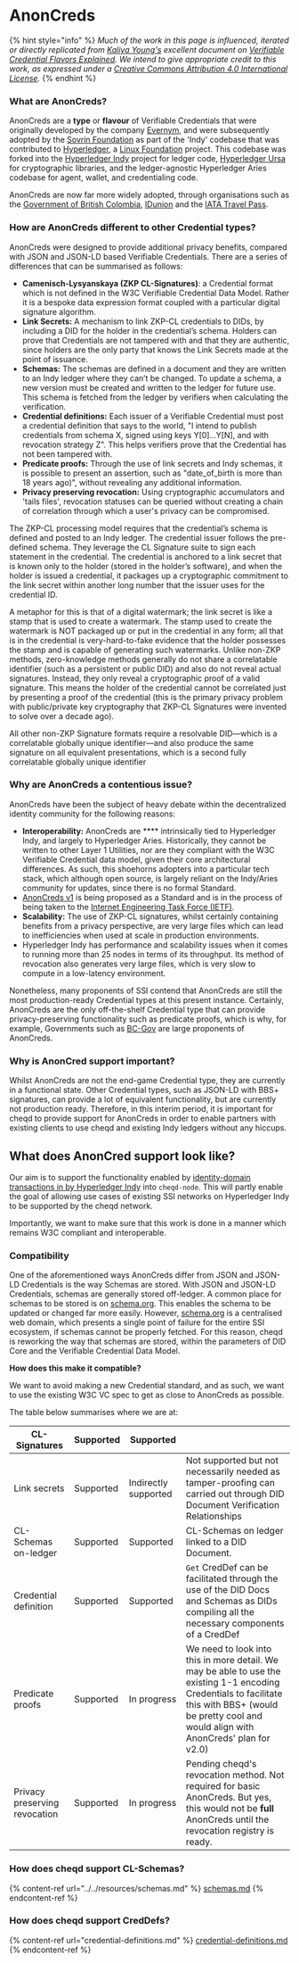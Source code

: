 # AnonCreds

{% hint style="info" %}
_Much of the work in this page is influenced, iterated or directly replicated from_ [_Kaliya Young's_](https://identitywoman.net/about-kaliya/bio/) _excellent document on_ [_Verifiable Credential Flavors Explained_](https://www.lfph.io/wp-content/uploads/2021/02/Verifiable-Credentials-Flavors-Explained.pdf)_. We intend to give appropriate credit to this work, as expressed under a_ [_Creative Commons Attribution 4.0 International License_](https://creativecommons.org/licenses/by/4.0/)_._
{% endhint %}

### What are AnonCreds?

AnonCreds are a **type** or **flavour** of Verifiable Credentials that were originally developed by the company [Evernym](https://www.evernym.com/), and were subsequently adopted by the [Sovrin Foundation](https://sovrin.org/) as part of the 'Indy' codebase that was contributed to [Hyperledger](https://www.hyperledger.org/), a [Linux Foundation](https://linuxfoundation.org/) project. This codebase was forked into the [Hyperledger Indy](https://www.hyperledger.org/use/hyperledger-indy) project for ledger code, [Hyperledger Ursa](https://www.hyperledger.org/use/ursa) for cryptographic libraries, and the ledger-agnostic Hyperledger Aries codebase for agent, wallet, and credentialing code.

AnonCreds are now far more widely adopted, through organisations such as the [Government of British Colombia](https://digital.gov.bc.ca/digital-trust/projects-and-initiatives/credentials-for-people/), [IDunion](https://idunion.org/projekt/?lang=en) and the [IATA Travel Pass](https://www.evernym.com/travelpass/).&#x20;

### How are AnonCreds different to other Credential types?

AnonCreds were designed to provide additional privacy benefits, compared with JSON and JSON-LD based Verifiable Credentials. There are a series of differences that can be summarised as follows:

* **Camenisch-Lysyanskaya (ZKP CL-Signatures)**: a Credential format which is not defined in the W3C Verifiable Credential Data Model. Rather it is a bespoke data expression format coupled with a particular digital signature algorithm.
* **Link Secrets:** A mechanism to link ZKP-CL credentials to DIDs, by including a DID for the holder in the credential’s schema. Holders can prove that Credentials are not tampered with and that they are authentic, since holders are the only party that knows the Link Secrets made at the point of issuance.
* **Schemas:** The schemas are defined in a document and they are written to an Indy ledger where they can’t be changed. To update a schema, a new version must be created and written to the ledger for future use. This schema is fetched from the ledger by verifiers when calculating the verification.
* **Credential definitions:** Each issuer of a Verifiable Credential must post a credential definition that says to the world, "I intend to publish credentials from schema X, signed using keys Y\[0]...Y\[N], and with revocation strategy Z". This helps verifiers prove that the Credential has not been tampered with.
* **Predicate proofs:** Through the use of link secrets and Indy schemas, it is possible to present an assertion, such as "date\_of\_birth is more than 18 years ago)", without revealing any additional information.
* **Privacy preserving revocation:** Using cryptographic accumulators and 'tails files', revocation statuses can be queried without creating a chain of correlation through which a user's privacy can be compromised.

The ZKP-CL processing model requires that the credential’s schema is defined and posted to an Indy ledger. The credential issuer follows the pre-defined schema. They leverage the CL Signature suite to sign each statement in the credential. The credential is anchored to a link secret that is known only to the holder (stored in the holder’s software), and when the holder is issued a credential, it packages up a cryptographic commitment to the link secret within another long number that the issuer uses for the credential ID.&#x20;

A metaphor for this is that of a digital watermark; the link secret is like a stamp that is used to create a watermark. The stamp used to create the watermark is NOT packaged up or put in the credential in any form; all that is in the credential is very-hard-to-fake evidence that the holder possesses the stamp and is capable of generating such watermarks. Unlike non-ZKP methods, zero-knowledge methods generally do not share a correlatable identifier (such as a persistent or public DID) and also do not reveal actual signatures. Instead, they only reveal a cryptographic proof of a valid signature. This means the holder of the credential cannot be correlated just by presenting a proof of the credential (this is the primary privacy problem with public/private key cryptography that ZKP-CL Signatures were invented to solve over a decade ago).

All other non-ZKP Signature formats require a resolvable DID—which is a correlatable globally unique identifier—and also produce the same signature on all equivalent presentations, which is a second fully correlatable globally unique identifier

### Why are AnonCreds a contentious issue?

AnonCreds have been the subject of heavy debate within the decentralized identity community for the following reasons:

* **Interoperability:** AnonCreds are **** intrinsically tied to Hyperledger Indy, and largely to Hyperledger Aries. Historically, they cannot be written to other Layer 1 Utilities, nor are they compliant with the W3C Verifiable Credential data model, given their core architectural differences. As such, this shoehorns adopters into a particular tech stack, which although open source, is largely reliant on the Indy/Aries community for updates, since there is no formal Standard.
* [AnonCreds v1](https://github.com/AnonCreds-WG/anoncreds-spec) is being proposed as a Standard and is in the process of being taken to the [Internet Engineering Task Force (IETF)](https://www.ietf.org/).
* **Scalability:** The use of ZKP-CL signatures, whilst certainly containing benefits from a privacy perspective, are very large files which can lead to inefficiencies when used at scale in production environments.
* Hyperledger Indy has performance and scalability issues when it comes to running more than 25 nodes in terms of its throughput. Its method of revocation also generates very large files, which is very slow to compute in a low-latency environment.&#x20;

Nonetheless, many proponents of SSI contend that AnonCreds are still the most production-ready Credential types at this present instance. Certainly, AnonCreds are the only off-the-shelf Credential type that can provide privacy-preserving functionality such as predicate proofs, which is why, for example, Governments such as [BC-Gov](https://digital.gov.bc.ca/digital-trust/projects-and-initiatives/credentials-for-people/) are large proponents of AnonCreds.

### Why is AnonCred support important?

Whilst AnonCreds are not the end-game Credential type, they are currently in a functional state. Other Credential types, such as JSON-LD with BBS+ signatures, can provide a lot of equivalent functionality, but are currently not production ready. Therefore, in this interim period, it is important for cheqd to provide support for AnonCreds in order to enable partners with existing clients to use cheqd and existing Indy ledgers without any hiccups.

## What does AnonCred support look like?

Our aim is to support the functionality enabled by [identity-domain transactions in by Hyperledger Indy](https://github.com/hyperledger/indy-node/blob/master/docs/source/transactions.md) into `cheqd-node`. This will partly enable the goal of allowing use cases of existing SSI networks on Hyperledger Indy to be supported by the cheqd network.&#x20;

Importantly, we want to make sure that this work is done in a manner which remains W3C compliant and interoperable.

### Compatibility

One of the aforementioned ways AnonCreds differ from JSON and JSON-LD Credentials is the way Schemas are stored. With JSON and JSON-LD Credentials, schemas are generally stored off-ledger. A common place for schemas to be stored is on [schema.org](https://schema.org/). This enables the schema to be updated or changed far more easily. However, [schema.org](https://schema.org/) is a centralised web domain, which presents a single point of failure for the entire SSI ecosystem, if schemas cannot be properly fetched. For this reason, cheqd is reworking the way that schemas are stored, within the parameters of DID Core and the Verifiable Credential Data Model.

**How does this make it compatible?**

We want to avoid making a new Credential standard, and as such, we want to use the existing W3C VC spec to get as close to AnonCreds as possible.&#x20;

The table below summarises where we are at:

| CL-Signatures                 | Supported | Supported            |                                                                                                                                                                                                         |
| ----------------------------- | --------- | -------------------- | ------------------------------------------------------------------------------------------------------------------------------------------------------------------------------------------------------- |
| Link secrets                  | Supported | Indirectly supported | Not supported but not necessarily needed as tamper-proofing can carried out through DID Document Verification Relationships                                                                             |
| CL-Schemas on-ledger          | Supported | Supported            | CL-Schemas on ledger linked to a DID Document.                                                                                                                                                          |
| Credential definition         | Supported | Supported            | `Get` CredDef can be facilitated through the use of the DID Docs and Schemas as DIDs compiling all the necessary components of a CredDef                                                                |
| Predicate proofs              | Supported | In progress          | We need to look into this in more detail. We may be able to use the existing 1-1 encoding Credentials to facilitate this with BBS+ (would be pretty cool and would align with AnonCreds' plan for v2.0) |
| Privacy preserving revocation | Supported | In progress          | Pending cheqd's revocation method. Not required for basic AnonCreds. But yes, this would not be **full** AnonCreds until the revocation registry is ready.                                              |

### **How does cheqd support CL-Schemas?**

{% content-ref url="../../resources/schemas.md" %}
[schemas.md](../../resources/schemas.md)
{% endcontent-ref %}

### **How does cheqd support CredDefs?**

{% content-ref url="credential-definitions.md" %}
[credential-definitions.md](credential-definitions.md)
{% endcontent-ref %}
